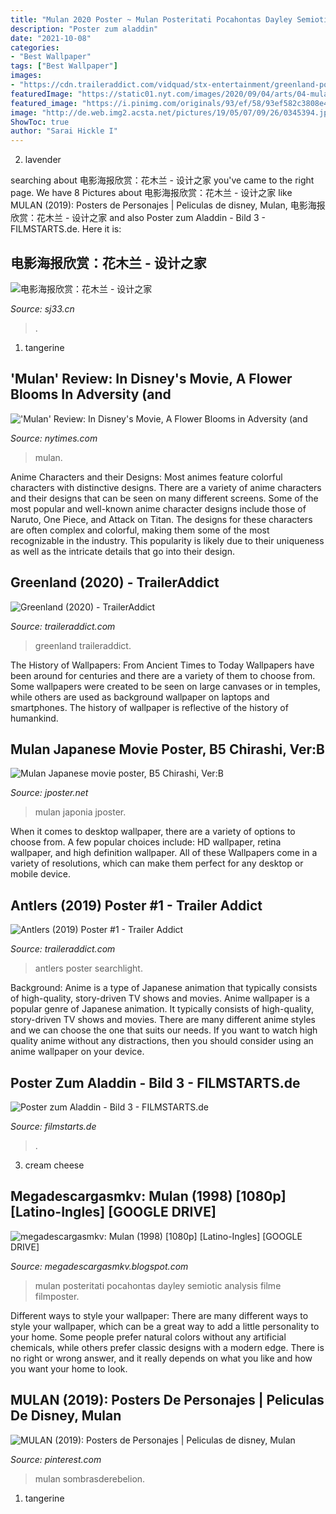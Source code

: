 ```yaml
---
title: "Mulan 2020 Poster ~ Mulan Posteritati Pocahontas Dayley Semiotic Analysis Filme Filmposter"
description: "Poster zum aladdin"
date: "2021-10-08"
categories:
- "Best Wallpaper"
tags: ["Best Wallpaper"]
images:
- "https://cdn.traileraddict.com/vidquad/stx-entertainment/greenland-poster/1.jpg"
featuredImage: "https://static01.nyt.com/images/2020/09/04/arts/04-mulan/merlin_176255256_642f14ea-c4c5-460d-b5b3-24ac8d256579-videoSixteenByNine3000.jpg"
featured_image: "https://i.pinimg.com/originals/93/ef/58/93ef582c3808e4436408c31c4c83f953.jpg"
image: "http://de.web.img2.acsta.net/pictures/19/05/07/09/26/0345394.jpg"
ShowToc: true
author: "Sarai Hickle I"
---
```



2. lavender 

	

		
searching about 电影海报欣赏：花木兰 - 设计之家 you've came to the right page. We have 8 Pictures about 电影海报欣赏：花木兰 - 设计之家 like MULAN (2019): Posters de Personajes | Peliculas de disney, Mulan, 电影海报欣赏：花木兰 - 设计之家 and also Poster zum Aladdin - Bild 3 - FILMSTARTS.de. Here it is:
		
    
## 电影海报欣赏：花木兰 - 设计之家

<img loading=lazy src="https://img.sj33.cn/uploads/202003/7-200309231A9.jpg" onerror="this.onerror=null;this.src='https://tse1.mm.bing.net/th?id=OIP.Qu0dSitD7I6fp_U59Y0zYgHaKl&amp;pid=15.1';" alt="电影海报欣赏：花木兰 - 设计之家">

_Source: sj33.cn_

>. 

	

1. tangerine 

    
## &#039;Mulan&#039; Review: In Disney&#039;s Movie, A Flower Blooms In Adversity (and

<img loading=lazy src="https://static01.nyt.com/images/2020/09/04/arts/04-mulan/merlin_176255256_642f14ea-c4c5-460d-b5b3-24ac8d256579-videoSixteenByNine3000.jpg" onerror="this.onerror=null;this.src='https://tse1.mm.bing.net/th?id=OIP.pZ_HzWT2Z7k83KB4lbqrIAHaEK&amp;pid=15.1';" alt="&#039;Mulan&#039; Review: In Disney&#039;s Movie, A Flower Blooms in Adversity (and">

_Source: nytimes.com_

>mulan. 

	

Anime Characters and their Designs: Most animes feature colorful characters with distinctive designs.
There are a variety of anime characters and their designs that can be seen on many different screens. Some of the most popular and well-known anime character designs include those of Naruto, One Piece, and Attack on Titan. The designs for these characters are often complex and colorful, making them some of the most recognizable in the industry. This popularity is likely due to their uniqueness as well as the intricate details that go into their design.

    
## Greenland (2020) - TrailerAddict

<img loading=lazy src="https://cdn.traileraddict.com/vidquad/stx-entertainment/greenland-poster/1.jpg" onerror="this.onerror=null;this.src='https://tse2.mm.bing.net/th?id=OIP.S8EZOjTkimZKP1MC2erfJAHaEL&amp;pid=15.1';" alt="Greenland (2020) - TrailerAddict">

_Source: traileraddict.com_

>greenland traileraddict. 

	

The History of Wallpapers: From Ancient Times to Today
Wallpapers have been around for centuries and there are a variety of them to choose from. Some wallpapers were created to be seen on large canvases or in temples, while others are used as background wallpaper on laptops and smartphones. The history of wallpaper is reflective of the history of humankind.

    
## Mulan Japanese Movie Poster, B5 Chirashi, Ver:B

<img loading=lazy src="https://www.jposter.net/images/products/b5-mulan.jpg" onerror="this.onerror=null;this.src='https://tse2.mm.bing.net/th?id=OIP.iDlLUZqFl79Z1B_jAKwuUwAAAA&amp;pid=15.1';" alt="Mulan Japanese movie poster, B5 Chirashi, Ver:B">

_Source: jposter.net_

>mulan japonia jposter. 

	

When it comes to desktop wallpaper, there are a variety of options to choose from. A few popular choices include: HD wallpaper, retina wallpaper, and high definition wallpaper. All of these Wallpapers come in a variety of resolutions, which can make them perfect for any desktop or mobile device. 

    
## Antlers (2019) Poster #1 - Trailer Addict

<img loading=lazy src="https://cdn.traileraddict.com/content/fox-searchlight/antlers-poster.jpg" onerror="this.onerror=null;this.src='https://tse1.mm.bing.net/th?id=OIP.jF1TJeisfDXAz42bEMcu3AHaLG&amp;pid=15.1';" alt="Antlers (2019) Poster #1 - Trailer Addict">

_Source: traileraddict.com_

>antlers poster searchlight. 

	

Background: Anime is a type of Japanese animation that typically consists of high-quality, story-driven TV shows and movies.
Anime wallpaper is a popular genre of Japanese animation. It typically consists of high-quality, story-driven TV shows and movies. There are many different anime styles and we can choose the one that suits our needs. If you want to watch high quality anime without any distractions, then you should consider using an anime wallpaper on your device.

    
## Poster Zum Aladdin - Bild 3 - FILMSTARTS.de

<img loading=lazy src="http://de.web.img2.acsta.net/pictures/19/05/07/09/26/0345394.jpg" onerror="this.onerror=null;this.src='https://tse3.mm.bing.net/th?id=OIP.RbEJI9AqUpAdwSSUES6nSwHaK9&amp;pid=15.1';" alt="Poster zum Aladdin - Bild 3 - FILMSTARTS.de">

_Source: filmstarts.de_

>. 

	

3. cream cheese 

    
## Megadescargasmkv: Mulan (1998) [1080p] [Latino-Ingles] [GOOGLE DRIVE]

<img loading=lazy src="https://1.bp.blogspot.com/-ih2q5oIdR1A/X0sRuLp4arI/AAAAAAAAcPQ/Ks0RJuxYK4IA2hZjnnbk3_nqvarS-j_OACLcBGAsYHQ/s1426/mulan%2B1998.jpg" onerror="this.onerror=null;this.src='https://tse4.mm.bing.net/th?id=OIP.ElTx_nq46-ZZ8_BkTsR-DAHaLA&amp;pid=15.1';" alt="megadescargasmkv: Mulan (1998) [1080p] [Latino-Ingles] [GOOGLE DRIVE]">

_Source: megadescargasmkv.blogspot.com_

>mulan posteritati pocahontas dayley semiotic analysis filme filmposter. 

	

Different ways to style your wallpaper:
There are many different ways to style your wallpaper, which can be a great way to add a little personality to your home. Some people prefer natural colors without any artificial chemicals, while others prefer classic designs with a modern edge. There is no right or wrong answer, and it really depends on what you like and how you want your home to look.

    
## MULAN (2019): Posters De Personajes | Peliculas De Disney, Mulan

<img loading=lazy src="https://i.pinimg.com/originals/93/ef/58/93ef582c3808e4436408c31c4c83f953.jpg" onerror="this.onerror=null;this.src='https://tse4.mm.bing.net/th?id=OIP.5Bl-byG-61fak-2RcRY51wHaK-&amp;pid=15.1';" alt="MULAN (2019): Posters de Personajes | Peliculas de disney, Mulan">

_Source: pinterest.com_

>mulan sombrasderebelion. 

	

1. tangerine 

